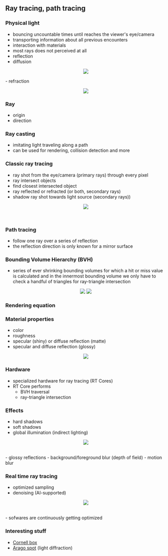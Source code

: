 ## Ray tracing, path tracing

### Physical light
- bouncing uncountable times until reaches the viewer's eye/camera
- transporting information about all previous encounters
- interaction with materials
- most rays does not perceived at all
- reflection
- diffusion <br>
<p align="center">
  <img src="/png/reflection-specular-diffuse.png"/>
</p>
- refraction <br>
<p align="center">
  <img src="/png/refraction.png"/>
</p>

### Ray
- origin
- direction
  
### Ray casting
- imitating light traveling along a path
- can be used for rendering, collision detection and more

### Classic ray tracing
- ray shot from the eye/camera (primary rays) through every pixel
- ray intersect objects
- find closest intersected object
- ray reflected or refracted (or both, secondary rays)
- shadow ray shot towards light source (secondary rays)) <br>
<p align="center">
  <img src="/png/Ray_trace_diagram.png"/>
</p> <br>

### Path tracing
- follow one ray over a series of reflection
- the reflection direction is only known for a mirror surface
 
### Bounding Volume Hierarchy (BVH)
- series of ever shrinking bounding volumes for which a hit or miss value is calculated and in the innermost bounding volume we only have to check a handful of triangles for ray-triangle intersection <br>
<p align="center">
  <img src="/png/BVH_schematics.png"/>
  <img src="/png/BVH_model.png"/>
</p>

### Rendering equation

### Material properties
- color
- roughness
- specular (shiny) or diffuse reflection (matte)
- specular and diffuse reflection (glossy) <br>
<p align="center">
  <img src="/png/reflection-light-angle-incidence.png"/>
</p>
 
### Hardware
- specialized hardware for ray tracing (RT Cores)
- RT Core performs
  - BVH traversal
  - ray-triangle intersection

### Effects
- hard shadows
- soft shadows
- global illumination (indirect lighting) <br>
<p align="center">
  <img src="/png/Different-shadows.jpg"/>
</p> <br>
- glossy reflections
- background/foreground blur (depth of field)
- motion blur

### Real time ray tracing
- optimized sampling
- denoising (AI-supported) <br>
<p align="center">
  <img src="/png/denoising.jpg"/>
</p> <br>
- sofwares are continuously getting optimized


### Interesting stuff
- [Cornell box](https://www.graphics.cornell.edu/online/box/compare.html)
- [Arago spot](https://en.wikipedia.org/wiki/Arago_spot) (light diffraction)

